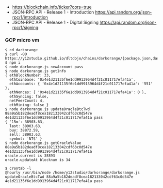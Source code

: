 * https://blockchain.info/ticker?cors=true
* JSON-RPC API - Release 1 - Introduction https://api.random.org/json-rpc/1/introduction
* JSON-RPC API - Release 1 - Digital Signing  https://api.random.org/json-rpc/1/signing

### GCP micro vm
```
$ cd darkorange
$ curl -OO https://y12studio.github.io/dltdojo/chains/darkorange/{package.json,darkorange.js}
$ npm i
$ node darkorange.js newAccount pass
$ node darkorange.js getInfo
{ ethBlockNumber: 33,
  ethCoinbase: '0x4e1d21135f6e1dd9913964d4f21c011717efa41a',
  ethAccounts: { '0x4e1d21135f6e1dd9913964d4f21c011717efa41a': '551' },
  ethNonces: { '0x4e1d21135f6e1dd9913964d4f21c011717efa41a': 0 },
  ethSyncing: false,
  netPeerCount: 4,
  ethMining: false }
$ node darkorange.js updateOracleBtcTwd 88a9a5b182deadf8cea182133042cdf63c0d547e 4e1d21135f6e1dd9913964d4f21c011717efa41a pass
{ '15m': 38903.63,
  last: 38903.63,
  buy: 38872.59,
  sell: 38903.63,
  symbol: 'NT$' }
$ node darkorange.js getOracleValue 88a9a5b182deadf8cea182133042cdf63c0d547e 4e1d21135f6e1dd9913964d4f21c011717efa41a
oracle.current is 38893
oracle.updateAt blocknum is 34

$ crontab -l
@hourly /usr/bin/node /home/y12studio/darkorange/darkorange.js updateOracleBtcTwd 88a9a5b182deadf8cea182133042cdf63c0d547e 4e1d21135f6e1dd9913964d4f21c011717efa41a pass
```
